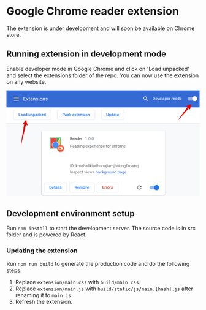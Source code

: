 # Google Chrome reader extension

The extension is under development and will soon be available on Chrome store.

## Running extension in development mode

Enable developer mode in Google Chrome and click on 'Load unpacked' and select the extensions folder of the repo. You can now use the extension on any website.

![Chrome extensions tab](./screenshot1.png)

## Development environment setup

Run `npm install` to start the development server. The source code is in src folder and is powered by React.

### Updating the extension
Run `npm run build` to generate the production code and do the following steps:
1. Replace `extension/main.css` with `build/main.css`.
2. Replace `extension/main.js` with `build/static/js/main.[hash].js` after renaming it to `main.js`.
3. Refresh the extension.
